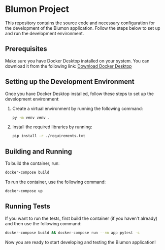 # Blumon Project

This repository contains the source code and necessary configuration for the development of the Blumon application. Follow the steps below to set up and run the development environment.

## Prerequisites

Make sure you have Docker Desktop installed on your system. You can download it from the following link: [Download Docker Desktop](https://docs.docker.com/compose/install/#scenario-one-install-docker-desktop)

## Setting up the Development Environment

Once you have Docker Desktop installed, follow these steps to set up the development environment:

1. Create a virtual environment by running the following command:

    ```bash
    py -m venv venv .
    ```

2. Install the required libraries by running:

    ```bash
    pip install -r ./requirements.txt
    ```

## Building and Running

To build the container, run:

```bash
docker-compose build
```

To run the container, use the following command:

```bash
docker-compose up
```

## Running Tests

If you want to run the tests, first build the container (if you haven't already) and then use the following command:

```bash
docker-compose build && docker-compose run --rm app pytest -s
```

Now you are ready to start developing and testing the Blumon application!
